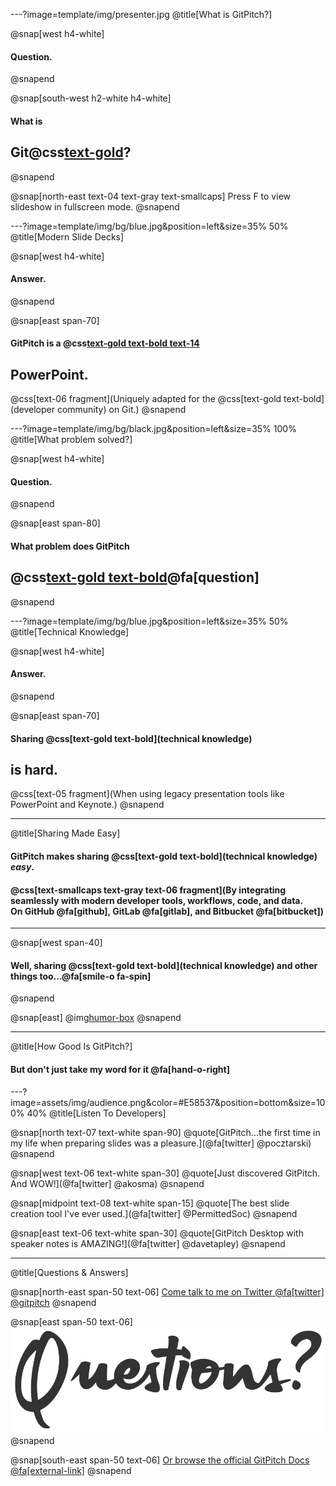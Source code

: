 ---?image=template/img/presenter.jpg
@title[What is GitPitch?]

@snap[west h4-white]
#### Question.
@snapend

@snap[south-west h2-white h4-white]
#### What is
## Git@css[text-gold](Pitch)?
@snapend

@snap[north-east text-04 text-gray text-smallcaps]
Press F to view slideshow in fullscreen mode.
@snapend

---?image=template/img/bg/blue.jpg&position=left&size=35% 50%
@title[Modern Slide Decks]

@snap[west h4-white]
#### Answer.
@snapend

@snap[east span-70]
#### GitPitch is a @css[text-gold text-bold text-14](modern)
## **PowerPoint**.
@css[text-06 fragment](Uniquely adapted for the @css[text-gold text-bold](developer community) on Git.)
@snapend

---?image=template/img/bg/black.jpg&position=left&size=35% 100%
@title[What problem solved?]

@snap[west h4-white]
#### Question.
@snapend

@snap[east span-80]
#### What problem does GitPitch
## @css[text-gold text-bold](solve)@fa[question]
@snapend

---?image=template/img/bg/blue.jpg&position=left&size=35% 50%
@title[Technical Knowledge]

@snap[west h4-white]
#### Answer.
@snapend

@snap[east span-70]
#### Sharing @css[text-gold text-bold](technical knowledge)
## **is hard**.
@css[text-05 fragment](When using legacy presentation tools like PowerPoint and Keynote.)
@snapend

---
@title[Sharing Made Easy]

#### GitPitch makes sharing @css[text-gold text-bold](technical knowledge) *easy*.

#### @css[text-smallcaps text-gray text-06 fragment](By integrating seamlessly with modern developer tools, workflows, code, and data.<br>On GitHub @fa[github], GitLab @fa[gitlab], and Bitbucket @fa[bitbucket])

---

@snap[west span-40]
#### Well, sharing @css[text-gold text-bold](technical knowledge) and other things too...@fa[smile-o fa-spin]
@snapend

@snap[east]
@img[humor-box](assets/img/instagram.png)
@snapend

---
@title[How Good Is GitPitch?]

#### But don't just take my word for it @fa[hand-o-right]

---?image=assets/img/audience.png&color=#E58537&position=bottom&size=100% 40%
@title[Listen To Developers]


@snap[north text-07 text-white span-90]
@quote[GitPitch...the first time in my life when preparing slides was a pleasure.](@fa[twitter] @pocztarski)
@snapend

@snap[west text-06 text-white span-30]
@quote[Just discovered GitPitch. And WOW!](@fa[twitter] @akosma)
@snapend

@snap[midpoint text-08 text-white span-15]
@quote[The best slide creation tool I've ever used.](@fa[twitter] @PermittedSoc)
@snapend

@snap[east text-06 text-white span-30]
@quote[GitPitch Desktop with speaker notes is AMAZING!](@fa[twitter] @davetapley)
@snapend

---
@title[Questions & Answers]

@snap[north-east span-50 text-06]
[Come talk to me on Twitter @fa[twitter] @gitpitch](https://twitter.com/gitpitch)
@snapend

@snap[east span-50 text-06]
![](template/img/questions-4.png)
@snapend

@snap[south-east span-50 text-06]
[Or browse the official GitPitch Docs @fa[external-link]](https://gitpitch.com/docs)
@snapend

